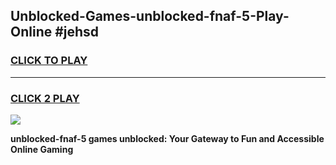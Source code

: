 
## Unblocked-Games-unblocked-fnaf-5-Play-Online #jehsd
<h3>
<a href="https://news.freeplayer.one?title=unblocked-fnaf-5&ref=3">CLICK TO PLAY</a></h3>
<hr>

<h3>
<a href="https://news.freeplayer.one?title=unblocked-fnaf-5&ref=3">CLICK 2 PLAY</a>
  
</h3>

<a href="https://news.freeplayer.one?title=unblocked-fnaf-5&ref=3"><img src="https://clearcache.store/games.png"></a>


**unblocked-fnaf-5 games unblocked: Your Gateway to Fun and Accessible Online Gaming**
